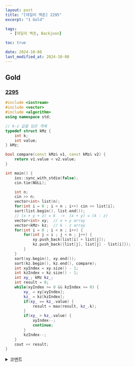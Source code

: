 ```yaml
---
layout: post
title: "[데일리 백준] 2295"
excerpt: "1 Gold"

tags:
  - [데일리 백준, Backjoon]

toc: true

date: 2024-10-08
last_modified_at: 2024-10-08
---
```

## Gold
### [2295][def]

```c++
#include <iostream>
#include <vector>
#include <algorithm>
using namespace std;

// k-z 값을 담은 객체
typedef struct kMz {
    int k;
    int value;
} kMz;

bool compare(const kMz& v1, const kMz& v2) {
    return v1.value < v2.value;
}

int main() {
    ios::sync_with_stdio(false);
    cin.tie(NULL);

    int n;
    cin >> n;
    vector<int> list(n);
    for(int i = 0 ; i < n ; i++) cin >> list[i];
    sort(list.begin(), list.end());
    // (x + y + z) = k  ->  (x + y) = (k - z)
    vector<int> xy;  // x + y array
    vector<kMz> kz;  // k - z array
    for(int i = 0 ; i < n ; i++) {
        for(int j = i ; j < n ; j++) {
            xy.push_back(list[i] + list[j]);
            kz.push_back({list[j], list[j] - list[i]});
        }
    }
    sort(xy.begin(), xy.end());
    sort(kz.begin(), kz.end(), compare);
    int xyIndex = xy.size() - 1;
    int kzIndex = kz.size() - 1;
    int xy_; kMz kz_;
    int result = 0;
    while(xyIndex >= 0 && kzIndex >= 0) {
        xy_ = xy[xyIndex];
        kz_ = kz[kzIndex];
        if(xy_ == kz_.value) {
            result = max(result, kz_.k);
        }
        if(xy_ > kz_.value) {
            xyIndex--;
            continue;
        }
        kzIndex--;
    }
    cout << result;
}
```

<details>
<summary>코멘트</summary>
<div markdown="1">

- 투 포인터 + 중간에서 만나기

- [백준 7453 - 합이 0인 네 정수][def2] 문제에서 영감을 얻었다. (유사한 알고리즘)

</div>
</details>

[def]: https://www.acmicpc.net/problem/2295
[def2]: https://www.acmicpc.net/problem/7453